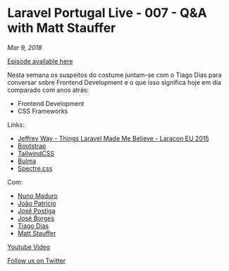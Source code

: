 # Laravel Portugal Live - 007 - Q&A with Matt Stauffer
*Mar 9, 2018*

[Episode available here](https://laravelportugal.simplecast.fm/7-qa-with-matt-stauffer)

Nesta semana os suspeitos do costume juntam-se com o Tiago Dias para conversar sobre Frontend Development e o que isso significa hoje em dia comparado com anos atrás:
* Frontend Development
* CSS Frameworks

Links:
* [Jeffrey Way - Things Laravel Made Me Believe - Laracon EU 2015](https://www.youtube.com/watch?v=mDotS5BDqRM)
* [Bootstrap](https://vuex.vuejs.org/en/)
* [TailwindCSS](https://tailwindcss.com)
* [Bulma](https://bulma.io)
* [Spectre.css](https://picturepan2.github.io/spectre/)

Com:
* [Nuno Maduro](https://twitter.com/@enunomaduro)
* [João Patrício](https://twitter.com/@ijpatricio)
* [José Postiga](https://twitter.com/@josepostiga)
* [José Borges](https://twitter.com/@JoseLABorges)
* [Tiago Dias](https://twitter.com/@tiagojpdias)
* [Matt Stauffer](https://twitter.com/@stauffermatt)


[Youtube Video](https://www.youtube.com/watch?v=WbNaVk8r7dM)

[Follow us on Twitter](https://twitter.com/@laravelportugal)
